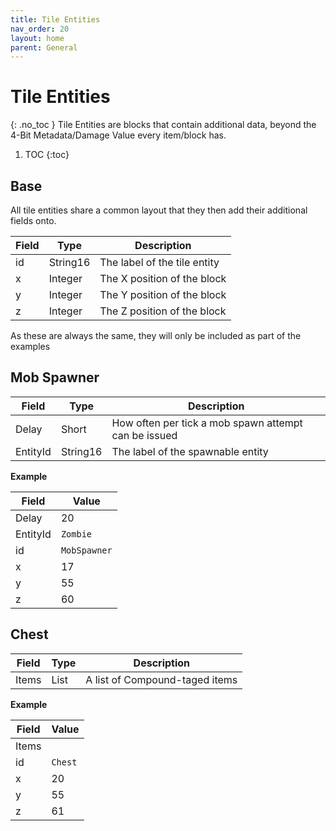 ```yaml
---
title: Tile Entities
nav_order: 20
layout: home
parent: General
---
```


# Tile Entities
{: .no_toc }
Tile Entities are blocks that contain additional data, beyond the 4-Bit Metadata/Damage Value every item/block has.

1. TOC
{:toc}

## Base
All tile entities share a common layout that they then add their additional fields onto.


| Field            | Type     | Description                           |
| ---------------- | -------- | ------------------------------------- |
| id           | String16     | The label of the tile entity |
| x           | Integer     | The X position of the block |
| y           | Integer     | The Y position of the block |
| z           | Integer     | The Z position of the block |

As these are always the same, they will only be included as part of the examples

## Mob Spawner

| Field    | Type     | Description                           |
| -------- | -------- | ------------------------------------- |
| Delay    | Short    | How often per tick a mob spawn attempt can be issued |
| EntityId | String16 | The label of the spawnable entity      |

**Example**

| Field | Value | 
| --- | --- |
| Delay | 20 |
| EntityId | `Zombie` |
| id | `MobSpawner` |
| x | 17 |
| y | 55 |
| z | 60 |

## Chest

| Field | Type  | Description                    |
| ----- | ----- | ------------------------------ |
| Items | List  | A list of Compound-taged items |

**Example**

| Field | Value | 
| --- | --- |
| Items | |
| id | `Chest` |
| x | 20 |
| y | 55 |
| z | 61 |